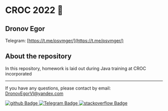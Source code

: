 # CROC 2022 🐊
## Dronov Egor
Telegram: [https://t.me/psvmger/](https://t.me/psvmger/)

## About the repository
In this repository, homework is laid out during Java training at CROC incorporated

---

If you have any questions, please contact by email: [DronovEgorVl@yandex.com](mailto:DronovEgorVl@yandex.com)
<div id="badges">
  <a href="https://github.com/dSofarts">
    <img src="https://img.shields.io/badge/dSofarts-161b22?style=for-the-badge&logo=github&logoColor=white" alt="github Badge"/>
  </a>
  <a href="https://t.me/psvmger/">
    <img src="https://img.shields.io/badge/Telegram-blue?style=for-the-badge&logo=Telegram&logoColor=white" alt="Telegram Badge"/>
  </a>
  <a href="https://stackoverflow.com/users/20419526/dsofarts">
    <img src="https://img.shields.io/badge/stackoverflow-f2740d?style=for-the-badge&logo=stackoverflow&logoColor=white" alt="stackoverflow Badge"/>
  </a>
</div>
